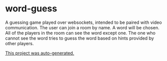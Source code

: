 # word-guess

A guessing game played over websockets, intended to be paired with video communication. The user can join a room by name. A word will be chosen. All of the players in the room can see the word except one. The one who cannot see the word tries to guess the word based on hints provided by other players.

[This project was auto-generated.](https://github.com/roaclark/project-bootstrap)
